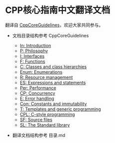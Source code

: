 # CPP核心指南中文翻译文档

翻译自 [CppCoreGuidelines](http://isocpp.github.io/CppCoreGuidelines/CppCoreGuidelines#inaims-aims)，欢迎大家共同参与。

- 文档目录结构参考 CppCoreGuidelines
    * [In: Introduction](http://isocpp.github.io/CppCoreGuidelines/CppCoreGuidelines#S-introduction)
    * [P: Philosophy](http://isocpp.github.io/CppCoreGuidelines/CppCoreGuidelines#S-philosophy)
    * [I: Interfaces](http://isocpp.github.io/CppCoreGuidelines/CppCoreGuidelines#S-interfaces)
    * [F: Functions](http://isocpp.github.io/CppCoreGuidelines/CppCoreGuidelines#S-functions)
    * [C: Classes and class hierarchies](http://isocpp.github.io/CppCoreGuidelines/CppCoreGuidelines#S-class)
    * [Enum: Enumerations](http://isocpp.github.io/CppCoreGuidelines/CppCoreGuidelines#S-enum)
    * [R: Resource management](http://isocpp.github.io/CppCoreGuidelines/CppCoreGuidelines#S-resource)
    * [ES: Expressions and statements](http://isocpp.github.io/CppCoreGuidelines/CppCoreGuidelines#S-expr)
    * [Per: Performance](http://isocpp.github.io/CppCoreGuidelines/CppCoreGuidelines#S-performance)
    * [CP: Concurrency](http://isocpp.github.io/CppCoreGuidelines/CppCoreGuidelines#S-concurrency)
    * [E: Error handling](http://isocpp.github.io/CppCoreGuidelines/CppCoreGuidelines#S-errors)
    * [Con: Constants and immutability](http://isocpp.github.io/CppCoreGuidelines/CppCoreGuidelines#S-const)
    * [T: Templates and generic programming](http://isocpp.github.io/CppCoreGuidelines/CppCoreGuidelines#S-templates)
    * [CPL: C-style programming](http://isocpp.github.io/CppCoreGuidelines/CppCoreGuidelines#S-cpl)
    * [SF: Source files](http://isocpp.github.io/CppCoreGuidelines/CppCoreGuidelines#S-source)
    * [SL: The Standard library](http://isocpp.github.io/CppCoreGuidelines/CppCoreGuidelines#S-stdlib)

- 翻译文档结构参考 目录.md